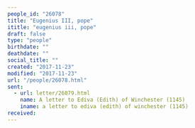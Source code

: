 ```yaml
---
people_id: "26078"
title: "Eugenius III, pope"
ititle: "eugenius iii, pope"
draft: false
type: "people"
birthdate: ""
deathdate: ""
social_title: ""
created: "2017-11-23"
modified: "2017-11-23"
url: "/people/26078.html"
sent:
  - url: letter/26079.html
    name: A letter to Ediva (Edith) of Winchester (1145)
    iname: a letter to ediva (edith) of winchester (1145)
received:
---
```

